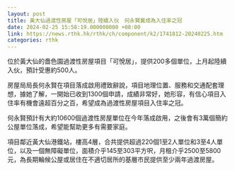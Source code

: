 ```yaml
---
layout: post
title: 黃大仙過渡性房屋「可悅居」陸續入伙　何永賢冀成為入住率之冠
date: 2024-02-25 15:58:19.000000000 +08:00
link: https://news.rthk.hk/rthk/ch/component/k2/1741812-20240225.htm
categories: rthk
---
```


位於黃大仙的嗇色園過渡性房屋項目「可悅居」，提供200多個單位，上月起陸續入伙，預計受惠約500人。

房屋局局長何永賢在項目落成啟用禮致辭說，項目地理位置、服務和交通配套理想，據她了解，一開始已收到1300個申請，成績非常好，她形容，有信心項目入住率有機會遠超百分之百，希望成為過渡性房屋項目入住率之冠。

何永賢預計有大約10600個過渡性房屋單位在今年落成啟用，之後會有3萬個簡約公屋單位落成，希望能幫助更多有需要家庭。

項目鄰近黃大仙港鐵站，樓高4層，合共提供超過220個1至2人單位和3至4人單位，以及一個無障礙單位，面積介乎145至303平方呎，月租介乎2500至5800元，為長期輪候公屋或居住在不適切居所的基層市民提供至少兩年過渡房屋。
